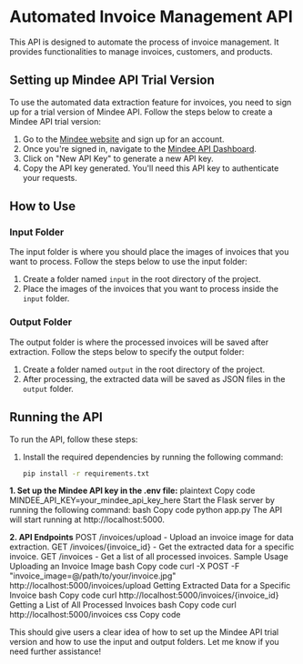 # Automated Invoice Management API

This API is designed to automate the process of invoice management. It provides functionalities to manage invoices, customers, and products.

## Setting up Mindee API Trial Version

To use the automated data extraction feature for invoices, you need to sign up for a trial version of Mindee API. Follow the steps below to create a Mindee API trial version:

1. Go to the [Mindee website](https://www.mindee.com/) and sign up for an account.
2. Once you're signed in, navigate to the [Mindee API Dashboard](https://my.mindee.net/api/dashboard).
3. Click on "New API Key" to generate a new API key.
4. Copy the API key generated. You'll need this API key to authenticate your requests.

## How to Use

### Input Folder

The input folder is where you should place the images of invoices that you want to process. Follow the steps below to use the input folder:

1. Create a folder named `input` in the root directory of the project.
2. Place the images of the invoices that you want to process inside the `input` folder.

### Output Folder

The output folder is where the processed invoices will be saved after extraction. Follow the steps below to specify the output folder:

1. Create a folder named `output` in the root directory of the project.
2. After processing, the extracted data will be saved as JSON files in the `output` folder.

## Running the API

To run the API, follow these steps:

1. Install the required dependencies by running the following command:
   ```bash
   pip install -r requirements.txt


**1. Set up the Mindee API key in the .env file:**
plaintext
Copy code
MINDEE_API_KEY=your_mindee_api_key_here
Start the Flask server by running the following command:
bash
Copy code
python app.py
The API will start running at http://localhost:5000.

**2. API Endpoints**
POST /invoices/upload - Upload an invoice image for data extraction.
GET /invoices/{invoice_id} - Get the extracted data for a specific invoice.
GET /invoices - Get a list of all processed invoices.
Sample Usage
Uploading an Invoice Image
bash
Copy code
curl -X POST -F "invoice_image=@/path/to/your/invoice.jpg" http://localhost:5000/invoices/upload
Getting Extracted Data for a Specific Invoice
bash
Copy code
curl http://localhost:5000/invoices/{invoice_id}
Getting a List of All Processed Invoices
bash
Copy code
curl http://localhost:5000/invoices
css
Copy code

This should give users a clear idea of how to set up the Mindee API trial version and how to use the input and output folders. Let me know if you need further assistance!
